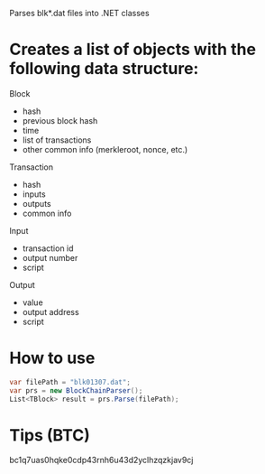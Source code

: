 Parses blk*.dat files into .NET classes


# Creates a list of objects with the following data structure:

Block
- hash
- previous block hash
- time
- list of transactions
- other common info (merkleroot, nonce, etc.)

Transaction
- hash
- inputs
- outputs
- common info

Input
- transaction id
- output number
- script

Output
- value
- output address
- script

# How to use

```cs
var filePath = "blk01307.dat";
var prs = new BlockChainParser();
List<TBlock> result = prs.Parse(filePath);
```


# Tips (BTC)

bc1q7uas0hqke0cdp43rnh6u43d2yclhzqzkjav9cj 
